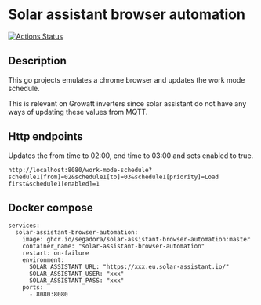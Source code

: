 # Solar assistant browser automation

[![Actions Status](https://github.com/segadora/solar-assistant-browser-automation/workflows/CI/badge.svg)](https://github.com/segadora/solar-assistant-browser-automation/actions?query=workflow%3ACI)

## Description

This go projects emulates a chrome browser and updates the work mode schedule.

This is relevant on Growatt inverters since solar assistant do not have any ways of updating these values from MQTT.

## Http endpoints

Updates the from time to 02:00, end time to 03:00 and sets enabled to true.

```
http://localhost:8080/work-mode-schedule?schedule1[from]=02&schedule1[to]=03&schedule1[priority]=Load first&schedule1[enabled]=1
```

## Docker compose

```
services:
  solar-assistant-browser-automation:
    image: ghcr.io/segadora/solar-assistant-browser-automation:master
    container_name: "solar-assistant-browser-automation"
    restart: on-failure
    environment:
      SOLAR_ASSISTANT_URL: "https://xxx.eu.solar-assistant.io/"
      SOLAR_ASSISTANT_USER: "xxx"
      SOLAR_ASSISTANT_PASS: "xxx"
    ports:
      - 8080:8080
```
